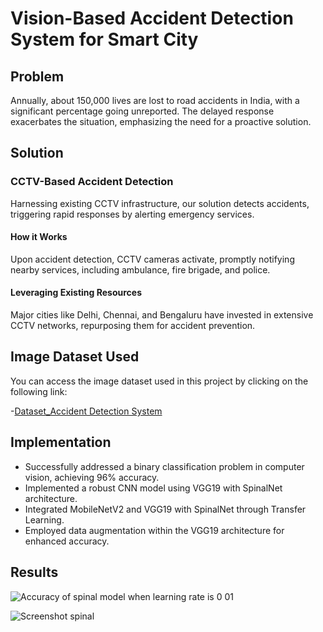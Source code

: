 # Vision-Based Accident Detection System for Smart City

## Problem

Annually, about 150,000 lives are lost to road accidents in India, with a significant percentage going unreported. The delayed response exacerbates the situation, emphasizing the need for a proactive solution.

## Solution

### CCTV-Based Accident Detection

Harnessing existing CCTV infrastructure, our solution detects accidents, triggering rapid responses by alerting emergency services.

#### How it Works

Upon accident detection, CCTV cameras activate, promptly notifying nearby services, including ambulance, fire brigade, and police.

#### Leveraging Existing Resources

Major cities like Delhi, Chennai, and Bengaluru have invested in extensive CCTV networks, repurposing them for accident prevention.

## Image Dataset Used

You can access the image dataset used in this project by clicking on the following link:

  -[Dataset_Accident Detection System](https://drive.google.com/file/d/1QywDGut6JjEZV8gVkqtgqtwzxt_ne3_D/view?usp=sharing)

## Implementation

- Successfully addressed a binary classification problem in computer vision, achieving 96% accuracy.
- Implemented a robust CNN model using VGG19 with SpinalNet architecture.
- Integrated MobileNetV2 and VGG19 with SpinalNet through Transfer Learning.
- Employed data augmentation within the VGG19 architecture for enhanced accuracy.

## Results

 ![Accuracy of spinal model when learning rate is 0 01](https://github.com/blazeAssault26/Vision-Based-Accident-Detection-System-for-Smart-City/assets/129224378/2fba3c08-19c1-43be-9b12-b21eb3348010)
 
  ![Screenshot spinal](https://github.com/blazeAssault26/Vision-Based-Accident-Detection-System-for-Smart-City/assets/129224378/271b1256-85cb-45e3-9baf-3b9b276f474b)












